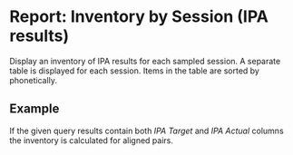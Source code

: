 # Report: Inventory by Session (IPA results)

Display an inventory of IPA results for each sampled session. A separate table is displayed for each session. Items in the table are sorted by phonetically.

## Example

If the given query results contain both *IPA Target* and *IPA Actual* columns the inventory is calculated for aligned pairs.
